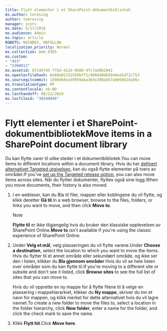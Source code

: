 ```yaml
---
title: Flytt elementer i et SharePoint-dokumentbibliotek
ms.author: toresing
author: tomresing
manager: scotv
ms.date: 5/17/2018
ms.audience: Admin
ms.topic: article
ROBOTS: NOINDEX, NOFOLLOW
localization_priority: Normal
ms.collection: Adm_O365
ms.custom:
- "453"
- "5300013"
ms.assetid: 8f240745-f75d-412d-9588-4fc7ad862041
ms.openlocfilehash: 6e68e021525b9bff1c9666d0db5b44ea5d72c753
ms.sourcegitcommit: 1d98db8acb9959aba3b5e308a567ade6b62da56c
ms.translationtype: MT
ms.contentlocale: nb-NO
ms.lasthandoff: 08/22/2019
ms.locfileid: "36549048"
---
```

# <a name="move-items-in-a-sharepoint-document-library"></a><span data-ttu-id="f19e6-102">Flytt elementer i et SharePoint-dokumentbibliotek</span><span class="sxs-lookup"><span data-stu-id="f19e6-102">Move items in a SharePoint document library</span></span>

<span data-ttu-id="f19e6-103">Du kan flytte varer til ulike steder i et dokumentbibliotek.</span><span class="sxs-lookup"><span data-stu-id="f19e6-103">You can move items to different locations within a document library.</span></span> <span data-ttu-id="f19e6-104">Hvis du har [definert alternativet Targeted utgivelsen](https://go.microsoft.com/fwlink/?linkid=622980), kan du også flytte elementer på tvers av områder.</span><span class="sxs-lookup"><span data-stu-id="f19e6-104">If you've [set up the Targeted release option](https://go.microsoft.com/fwlink/?linkid=622980), you can also move items across sites.</span></span> <span data-ttu-id="f19e6-105">Når du flytter dokumenter, flyttes også sine logg.</span><span class="sxs-lookup"><span data-stu-id="f19e6-105">When you move documents, their history is also moved.</span></span>
  
1. <span data-ttu-id="f19e6-106">I en webleser, kan du Bla til filer, mapper eller koblingene du vil flytte, og klikk deretter **Gå til**.</span><span class="sxs-lookup"><span data-stu-id="f19e6-106">In a web browser, browse to the files, folders, or links you want to move, and then click **Move to**.</span></span>

    > [!NOTE]
    > <span data-ttu-id="f19e6-107">**Flytte til** er ikke tilgjengelig hvis du bruker den klassiske opplevelsen av SharePoint Online.</span><span class="sxs-lookup"><span data-stu-id="f19e6-107">**Move to** isn't available if you're using the classic experience of SharePoint Online.</span></span>
  
2. <span data-ttu-id="f19e6-108">Under **Velg et mål**, velg plasseringen du vil flytte varene.</span><span class="sxs-lookup"><span data-stu-id="f19e6-108">Under **Choose a destination**, select the location to which you want to move the items.</span></span> <span data-ttu-id="f19e6-109">Hvis du flytter til et annet område eller sekundært område, og ikke ser den i listen, klikker du **Bla gjennom områder** Hvis du vil se hele listen over områder som du kan flytte til.</span><span class="sxs-lookup"><span data-stu-id="f19e6-109">If you're moving to a different site or subsite and don't see it listed, click **Browse sites** to see the full list of sites that you can move to.</span></span>

    <span data-ttu-id="f19e6-110">Hvis du vil opprette en ny mappe for å flytte filene til å velge en plassering i mappehierarkiet, klikker du **Ny mappe**, skriver du inn et navn for mappen, og klikk merket for dette alternativet hvis du vil lagre navnet.</span><span class="sxs-lookup"><span data-stu-id="f19e6-110">To create a new folder to move the files to, select a location in the folder hierarchy, click **New folder**, enter a name for the folder, and click the check mark to save the name.</span></span>

3. <span data-ttu-id="f19e6-111">Klikk **Flytt hit**.</span><span class="sxs-lookup"><span data-stu-id="f19e6-111">Click **Move here**.</span></span>
